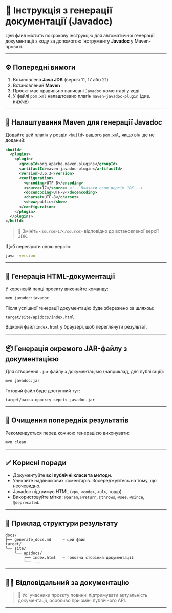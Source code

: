 # 📄 Інструкція з генерації документації (Javadoc)

Цей файл містить покрокову інструкцію для автоматичної генерації документації з коду за допомогою інструменту **Javadoc** у Maven-проєкті.

---

## ⚙️ Попередні вимоги

1. Встановлена **Java JDK** (версія 11, 17 або 21)
2. Встановлений **Maven**
3. Проєкт має правильно написані `Javadoc`-коментарі у коді
4. У файлі `pom.xml` налаштовано плагін `maven-javadoc-plugin` (див. нижче)

---

## 🔧 Налаштування Maven для генерації Javadoc

Додайте цей плагін у розділ `<build>` вашого `pom.xml`, якщо він ще не доданий:

```xml
<build>
  <plugins>
    <plugin>
      <groupId>org.apache.maven.plugins</groupId>
      <artifactId>maven-javadoc-plugin</artifactId>
      <version>3.6.3</version>
      <configuration>
        <encoding>UTF-8</encoding>
        <source>17</source> <!-- Вказати свою версію JDK -->
        <docencoding>UTF-8</docencoding>
        <charset>UTF-8</charset>
        <show>public</show>
      </configuration>
    </plugin>
  </plugins>
</build>
```

> 📌 Змініть `<source>17</source>` відповідно до встановленої версії JDK.

Щоб перевірити свою версію:
```bash
java -version
```

---

## 🚀 Генерація HTML-документації

У кореневій папці проєкту виконайте команду:

```bash
mvn javadoc:javadoc
```

Після успішної генерації документацію буде збережено за шляхом:

```
target/site/apidocs/index.html
```

Відкрий файл `index.html` у браузері, щоб переглянути результат.

---

## 📦 Генерація окремого JAR-файлу з документацією

Для створення `.jar` файлу з документацією (наприклад, для публікації):

```bash
mvn javadoc:jar
```

Готовий файл буде доступний тут:
```
target/назва-проєкту-версія-javadoc.jar
```

---

## 🧹 Очищення попередніх результатів

Рекомендується перед кожною генерацією виконувати:
```bash
mvn clean
```

---

## ✅ Корисні поради

- Документуйте **всі публічні класи та методи**.
- Уникайте надлишкових коментарів. Зосереджуйтесь на тому, що неочевидно.
- Javadoc підтримує HTML (`<p>`, `<code>`, `<ul>`, тощо).
- Використовуйте мітки: `@param`, `@return`, `@throws`, `@see`, `@since`, `@deprecated`.

---

## 📂 Приклад структури результату

```
docs/
├── generate_docs.md     ← цей файл
target/
└── site/
    └── apidocs/
        ├── index.html   ← головна сторінка документації
        └── ...
```

---

## 🧑‍💻 Відповідальний за документацію

> 🔄 Усі учасники проєкту повинні підтримувати актуальність документації, особливо при зміні публічного API.

---
